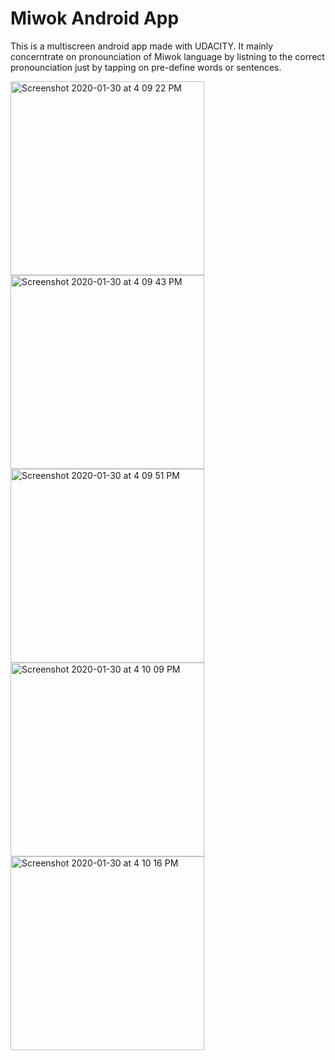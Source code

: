 # Miwok Android App
This is a multiscreen android app made with UDACITY. It mainly concerntrate on pronounciation of Miwok language by listning to the correct pronounciation just by tapping on pre-define words or sentences. 

<img width="310" alt="Screenshot 2020-01-30 at 4 09 22 PM" src="https://user-images.githubusercontent.com/56770401/73442585-17f21180-437b-11ea-984a-31ac98a5d3bc.png">

<img width="310" alt="Screenshot 2020-01-30 at 4 09 43 PM" src="https://user-images.githubusercontent.com/56770401/73442603-23453d00-437b-11ea-887a-da7ae86e946f.png">

<img width="310" alt="Screenshot 2020-01-30 at 4 09 51 PM" src="https://user-images.githubusercontent.com/56770401/73445695-45da5480-4381-11ea-9ff9-cc64baff3daa.png">

<img width="310" alt="Screenshot 2020-01-30 at 4 10 09 PM" src="https://user-images.githubusercontent.com/56770401/73445708-4f63bc80-4381-11ea-9a9e-35e05cf188fc.png">

<img width="310" alt="Screenshot 2020-01-30 at 4 10 16 PM" src="https://user-images.githubusercontent.com/56770401/73445768-6c988b00-4381-11ea-879a-a9569b5c9e52.png">
